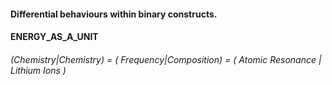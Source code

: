 #### Differential behaviours within binary constructs.

#### ENERGY_AS_A_UNIT
###### (Chemistry|Chemistry) = ( Frequency|Composition) = ( Atomic Resonance | Lithium Ions )
